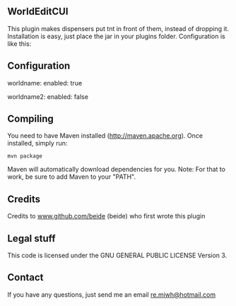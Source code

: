 WorldEditCUI
------------

This plugin makes dispensers put tnt in front of them, instead of
dropping it.
Installation is easy, just place the jar in your plugins folder.
Configuration is like this:

Configuration
-------------

worldname:
  enabled: true

worldname2:
  enabled: false

Compiling
---------

You need to have Maven installed (http://maven.apache.org). Once installed,
simply run:

    mvn package

Maven will automatically download dependencies for you. Note: For that to work,
be sure to add Maven to your "PATH".

Credits
-------

Credits to www.github.com/beide (beide) who first wrote this plugin

Legal stuff
-----------

This code is licensed under the GNU GENERAL PUBLIC LICENSE Version 3. 

Contact
-------

If you have any questions, just send me an email
re.miwh@hotmail.com